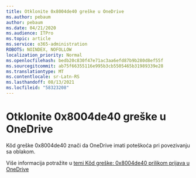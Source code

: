 ```yaml
---
title: Otklonite 0x8004de40 greške u OneDrive
ms.author: pebaum
author: pebaum
ms.date: 04/21/2020
ms.audience: ITPro
ms.topic: article
ms.service: o365-administration
ROBOTS: NOINDEX, NOFOLLOW
localization_priority: Normal
ms.openlocfilehash: bedb20c830f47e71ac3aa6efd87b9b280d8ef55f
ms.sourcegitcommit: ab75f66355116e995b3cb5505465b31989339e28
ms.translationtype: MT
ms.contentlocale: sr-Latn-RS
ms.lasthandoff: 08/13/2021
ms.locfileid: "58323208"
---
```

# <a name="fix-0x8004de40-error-in-onedrive"></a>Otklonite 0x8004de40 greške u OneDrive

Kôd greške 0x8004de40 znači da OneDrive imati poteškoća pri povezivanju sa oblakom. 

Više informacija potražite u [temi Kôd greške: 0x8004de40 prilikom prijava u OneDrive](https://docs.microsoft.com/sharepoint/troubleshoot/administration/error-0x8004de40-in-onedrive)